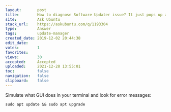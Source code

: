 ```yaml
---
layout:       post
title:        How to diagnose Software Updater issue? It just pops up a window with no content
site:         Ask Ubuntu
stack_url:    https://askubuntu.com/q/1193304
type:         Answer
tags:         update-manager
created_date: 2019-12-02 20:44:38
edit_date:    
votes:        1
favorites:    
views:        30
accepted:     Accepted
uploaded:     2021-12-28 13:55:01
toc:          false
navigation:   false
clipboard:    false
---
```


Simulate what GUI does in your terminal and look for error messages:

``` 
sudo apt update && sudo apt upgrade

```
